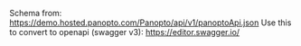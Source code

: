 Schema from: https://demo.hosted.panopto.com/Panopto/api/v1/panoptoApi.json
Use this to convert to openapi (swagger v3): https://editor.swagger.io/